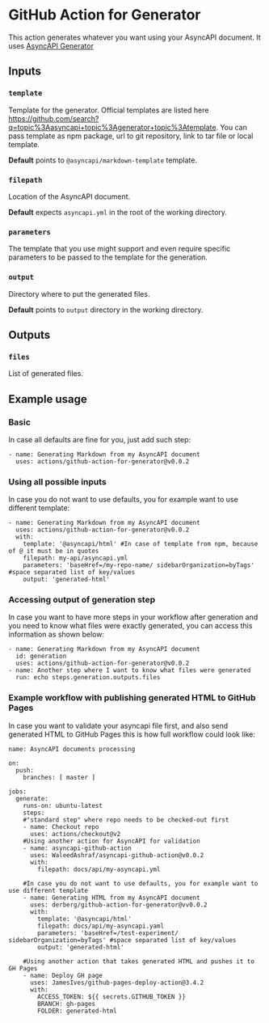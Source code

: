 # GitHub Action for Generator

This action generates whatever you want using your AsyncAPI document. It uses [AsyncAPI Generator](https://github.com/asyncapi/generator/)

## Inputs

### `template`

Template for the generator. Official templates are listed here https://github.com/search?q=topic%3Aasyncapi+topic%3Agenerator+topic%3Atemplate. You can pass template as npm package, url to git repository, link to tar file or local template.

**Default** points to `@asyncapi/markdown-template` template.

### `filepath`

Location of the AsyncAPI document.

**Default** expects `asyncapi.yml` in the root of the working directory.

### `parameters`

The template that you use might support and even require specific parameters to be passed to the template for the generation.

### `output`

Directory where to put the generated files.

**Default** points to `output` directory in the working directory.

## Outputs

### `files`

List of generated files.

## Example usage

### Basic

In case all defaults are fine for you, just add such step:

```
- name: Generating Markdown from my AsyncAPI document
  uses: actions/github-action-for-generator@v0.0.2
```

### Using all possible inputs

In case you do not want to use defaults, you for example want to use different template:

```
- name: Generating Markdown from my AsyncAPI document
  uses: actions/github-action-for-generator@v0.0.2
  with:
    template: '@asyncapi/html' #In case of template from npm, because of @ it must be in quotes
    filepath: my-api/asyncapi.yml
    parameters: 'baseHref=/my-repo-name/ sidebarOrganization=byTags' #space separated list of key/values
    output: 'generated-html'
```

### Accessing output of generation step

In case you want to have more steps in your workflow after generation and you need to know what files were exactly generated, you can access this information as shown below:

```
- name: Generating Markdown from my AsyncAPI document
  id: generation
  uses: actions/github-action-for-generator@v0.0.2
- name: Another step where I want to know what files were generated
  run: echo steps.generation.outputs.files
```


### Example workflow with publishing generated HTML to GitHub Pages

In case you want to validate your asyncapi file first, and also send generated HTML to GitHub Pages this is how full workflow could look like:

```
name: AsyncAPI documents processing

on:
  push:
    branches: [ master ]

jobs:
  generate:
    runs-on: ubuntu-latest
    steps:
    #"standard step" where repo needs to be checked-out first
    - name: Checkout repo
      uses: actions/checkout@v2
    #Using another action for AsyncAPI for validation
    - name: asyncapi-github-action
      uses: WaleedAshraf/asyncapi-github-action@v0.0.2
      with:
        filepath: docs/api/my-asyncapi.yml
      
    #In case you do not want to use defaults, you for example want to use different template
    - name: Generating HTML from my AsyncAPI document
      uses: derberg/github-action-for-generator@vv0.0.2
      with:
        template: '@asyncapi/html'
        filepath: docs/api/my-asyncapi.yaml
        parameters: 'baseHref=/test-experiment/ sidebarOrganization=byTags' #space separated list of key/values
        output: 'generated-html'
      
    #Using another action that takes generated HTML and pushes it to GH Pages
    - name: Deploy GH page
      uses: JamesIves/github-pages-deploy-action@3.4.2
      with:
        ACCESS_TOKEN: ${{ secrets.GITHUB_TOKEN }}
        BRANCH: gh-pages
        FOLDER: generated-html
```
